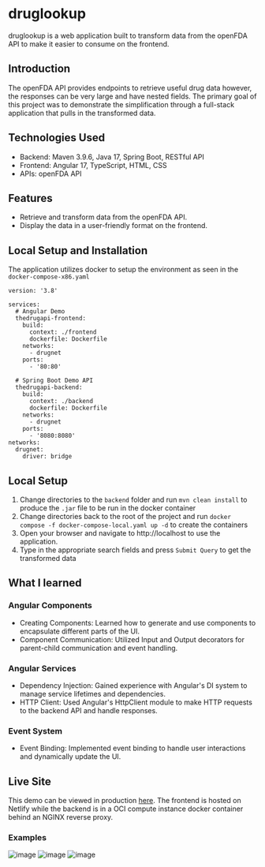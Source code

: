 # druglookup

druglookup is a web application built to transform data from the openFDA API to make it easier to consume on the frontend.

## Introduction
The openFDA API provides endpoints to retrieve useful drug data however, the responses can be very large and have nested fields. The primary goal of this project was to demonstrate the simplification through a full-stack application that pulls in the transformed data.

## Technologies Used

- Backend: Maven 3.9.6, Java 17, Spring Boot, RESTful API
- Frontend: Angular 17, TypeScript, HTML, CSS
- APIs: openFDA API

## Features

- Retrieve and transform data from the openFDA API.
- Display the data in a user-friendly format on the frontend.

## Local Setup and Installation

The application utilizes docker to setup the environment as seen in the `docker-compose-x86.yaml`

```
version: '3.8'

services:
  # Angular Demo
  thedrugapi-frontend:
    build:
      context: ./frontend
      dockerfile: Dockerfile
    networks:
      - drugnet
    ports:
      - '80:80'

  # Spring Boot Demo API
  thedrugapi-backend:
    build:
      context: ./backend
      dockerfile: Dockerfile
    networks:
      - drugnet
    ports:
      - '8080:8080'
networks:
  drugnet:
    driver: bridge
```


## Local Setup
1. Change directories to the `backend` folder and run `mvn clean install` to produce the `.jar` file to be run in the docker container
2. Change directories back to the root of the project and run `docker compose -f docker-compose-local.yaml up -d` to create the containers
3. Open your browser and navigate to http://localhost to use the application.
4. Type in the appropriate search fields and press `Submit Query` to get the transformed data

## What I learned
### Angular Components

- Creating Components: Learned how to generate and use components to encapsulate different parts of the UI.
- Component Communication: Utilized Input and Output decorators for parent-child communication and event handling.

### Angular Services

- Dependency Injection: Gained experience with Angular's DI system to manage service lifetimes and dependencies.
- HTTP Client: Used Angular's HttpClient module to make HTTP requests to the backend API and handle responses.

### Event System

- Event Binding: Implemented event binding to handle user interactions and dynamically update the UI.

## Live Site
This demo can be viewed in production [here](druglookup.netlify.app). The frontend is hosted on Netlify while the backend is in a OCI compute instance docker container behind an NGINX reverse proxy. 

### Examples
![image](https://github.com/michaeldevlee/GetDrugsAPI/assets/58196525/6221fafe-4362-4d2e-8d0b-c85e81eb057f)
![image](https://github.com/michaeldevlee/GetDrugsAPI/assets/58196525/1faa1b4d-4863-46ff-8fc7-50c7a4d8b5b5)
![image](https://github.com/michaeldevlee/GetDrugsAPI/assets/58196525/27977113-3eb2-41d3-9b04-19476b13a4cd)


